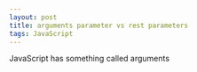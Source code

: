 ```yaml
---
layout: post
title: arguments parameter vs rest parameters
tags: JavaScript
---
```

JavaScript has something called arguments